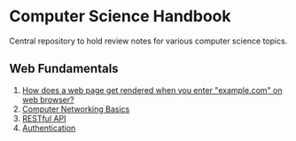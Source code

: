 # Computer Science Handbook
Central repository to hold review notes for various computer science topics.

## Web Fundamentals
1. [How does a web page get rendered when you enter "example.com" on web browser?](web_fundamentals/steps_to_render_web_page.md)
2. [Computer Networking Basics](web_fundamentals/networking.md)
3. [RESTful API](web_fundamentals/REST.md)
4. [Authentication](web_fundamentals/authentication.md)
